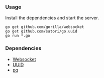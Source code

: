 
### Usage

Install the dependencies and start the server.

```
go get github.com/gorilla/websocket
go get github.com/satori/go.uuid
go run *.go
```


### Dependencies

* [Websocket](github.com/gorilla/websocket)
* [UUID](github.com/satori/go.uuid)
* [pq](github.com/lib/pq)